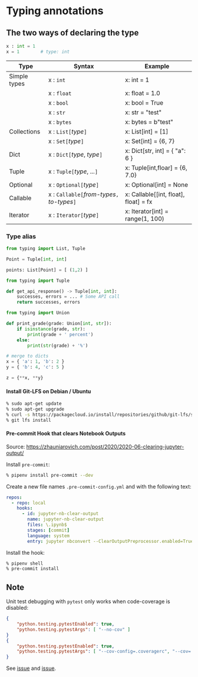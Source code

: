 

# Typing annotations

## The two ways of declaring the type

```python
x : int = 1
x = 1        # type: int
```

| Type          | Syntax                                       | Example
| -----         | -----                                        | -------
| Simple types  | x : `int`                                    | x: int = 1
|               | x : `float`                                  | x: float = 1.0
|               | x : `bool`                                   | x: bool = True
|               | x : `str`                                    | x: str = "test"
|               | x : `bytes`                                  | x: bytes = b"test"
| Collections   | x : `List[`_type_`]`                         | x: List[int] = [1]
|               | x : `Set[`_type_`]`                          | x: Set[int] = {6, 7}
| Dict          | x : `Dict[`_type_, _type_`]`                 | x: Dict[str, int] = { "a": 6 }
| Tuple         | x : `Tuple[`_type_, ...`]`                   | x: Tuple[int,floar] = {6, 7.0}
| Optional      | x : `Optional[`_type_`]`                     | x: Optional[int] = None
| Callable      | x : `Callable[`_from-types_`,` _to-types_`]` | x: Callable[[int, float], float] = fx
| Iterator      | x : `Iterator[`_type_`]`                     | x: Iterator[int] = range(1, 100)

### Type alias

```python
from typing import List, Tuple

Point = Tuple[int, int]

points: List[Point] = [ (1,2) ]
```

```python
from typing import Tuple

def get_api_response() -> Tuple[int, int]:
    successes, errors = ... # Some API call
    return successes, errors
```

```python
from typing import Union

def print_grade(grade: Union[int, str]):
    if isinstance(grade, str):
        print(grade + ' percent')
    else:
        print(str(grade) + '%')
```

```python
# merge to dicts
x = { 'a': 1, 'b': 2 }
y = { 'b': 4, 'c': 5 }

z = {**x, **y}

```

#### Install Git-LFS on Debian / Ubuntu

```bash
% sudo apt-get update
% sudo apt-get upgrade
% curl -s https://packagecloud.io/install/repositories/github/git-lfs/script.deb.sh | sudo bash
% git lfs install
```

#### Pre-commit Hook that clears Notebook Outputs

Source: https://zhauniarovich.com/post/2020/2020-06-clearing-jupyter-output/

Install `pre-commit`:

```bash
% pipenv install pre-commit --dev
```

Create a new file names `.pre-commit-config.yml` and with the following text:

```yaml
repos:
  - repo: local
    hooks:
      - id: jupyter-nb-clear-output
        name: jupyter-nb-clear-output
        files: \.ipynb$
        stages: [commit]
        language: system
        entry: jupyter nbconvert --ClearOutputPreprocessor.enabled=True --inplace
```

Install the hook:

```bash
% pipenv shell
% pre-commit install
```

## Note

Unit test debugging with `pytest` only works when code-coverage is disabled:

```json
{
    "python.testing.pytestEnabled": true,
    "python.testing.pytestArgs": [ "--no-cov" ]
}
{
    "python.testing.pytestEnabled": true,
    "python.testing.pytestArgs": [ "--cov-config=.coveragerc", "--cov=./westac", ]
}
```

See [issue](https://github.com/microsoft/vscode-python/issues/693) and [issue](https://github.com/kondratyev-nv/vscode-python-test-adapter/issues/123).
